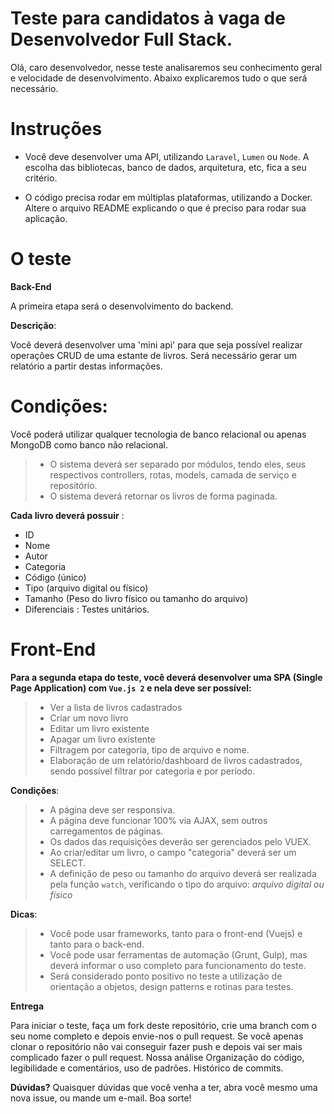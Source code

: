 # Teste para candidatos à vaga de Desenvolvedor Full Stack.

Olá, caro desenvolvedor, nesse teste analisaremos seu conhecimento geral e velocidade de desenvolvimento. Abaixo explicaremos tudo o que será necessário.

# Instruções
- Você deve desenvolver uma API, utilizando `Laravel`, `Lumen` ou `Node`.
A escolha das bibliotecas, banco de dados, arquitetura, etc, fica a seu critério.

- O código precisa rodar em múltiplas plataformas, utilizando a Docker.
Altere o arquivo README explicando o que é preciso para rodar sua aplicação.

# O teste

**Back-End**

A primeira etapa será o desenvolvimento do backend.

**Descrição**:

Você deverá desenvolver uma 'mini api' para que seja possível realizar operações CRUD de uma estante de livros.
Será necessário gerar um relatório a partir destas informações.

# Condições:
Você poderá utilizar qualquer tecnologia de banco relacional ou apenas MongoDB como banco não relacional.
> - O sistema deverá ser separado por módulos, tendo eles, seus respectivos controllers, rotas, models, camada de serviço e repositório.
> - O sistema deverá retornar os livros de forma paginada.

**Cada livro deverá possuir** :
- ID
- Nome
- Autor
- Categoria
- Código (único)
- Tipo (arquivo digital ou físico)
- Tamanho (Peso do livro físico ou tamanho do arquivo)
- Diferenciais : Testes unitários.

# Front-End
**Para a segunda etapa do teste, você deverá desenvolver uma SPA (Single Page Application) com `Vue.js 2` e nela deve ser possível:**
> - Ver a lista de livros cadastrados
> - Criar um novo livro
> - Editar um livro existente
> - Apagar um livro existente
> - Filtragem por categoria, tipo de arquivo e nome.
> - Elaboração de um relatório/dashboard de livros cadastrados, sendo possível filtrar por categoria e por período.

**Condições**:
> - A página deve ser responsiva.
> - A página deve funcionar 100% via AJAX, sem outros carregamentos de páginas.
> - Os dados das requisições deverão ser gerenciados pelo VUEX.
> - Ao criar/editar um livro, o campo "categoria" deverá ser um SELECT.
> - A definição de peso ou tamanho do arquivo deverá ser realizada pela função `watch`, verificando o tipo do arquivo: *arquivo digital ou físico*

**Dicas**:
> - Você pode usar frameworks, tanto para o front-end (Vuejs) e tanto para o back-end.
> - Você pode usar ferramentas de automação (Grunt, Gulp), mas deverá informar o uso completo para funcionamento do teste.
> - Será considerado ponto positivo no teste a utilização de orientação a objetos, design patterns e rotinas para testes.

**Entrega**

Para iniciar o teste, faça um fork deste repositório, crie uma branch com o seu nome completo e depois envie-nos o pull request. Se você apenas clonar o repositório não vai conseguir fazer push e depois vai ser mais complicado fazer o pull request.
Nossa análise
Organização do código, legibilidade e comentários, uso de padrões.
Histórico de commits.

**Dúvidas?**
Quaisquer dúvidas que você venha a ter, abra você mesmo uma nova issue, ou mande um e-mail.
Boa sorte!
